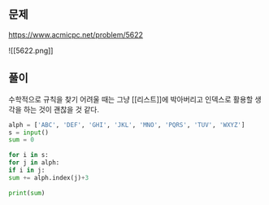 ---
---


## 문제
https://www.acmicpc.net/problem/5622

![[5622.png]]

## 풀이
수학적으로 규칙을 찾기 어려울 때는 그냥 [[리스트]]에 박아버리고 인덱스로 활용할 생각을 하는 것이 괜찮을 것 같다.
```python
alph = ['ABC', 'DEF', 'GHI', 'JKL', 'MNO', 'PQRS', 'TUV', 'WXYZ']  
s = input()  
sum = 0  
  
for i in s:  
for j in alph:  
if i in j:  
sum += alph.index(j)+3  
  
print(sum)
```
